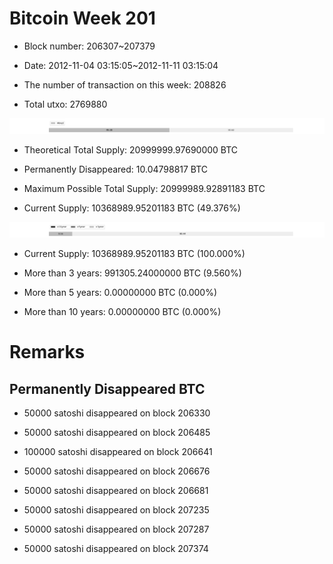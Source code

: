 # Bitcoin Week 201

- Block number: 206307~207379

- Date: 2012-11-04 03:15:05~2012-11-11 03:15:04

- The number of transaction on this week: 208826

- Total utxo: 2769880

![](../images/mined_week201.png)

- Theoretical Total Supply: 20999999.97690000 BTC

- Permanently Disappeared: 10.04798817 BTC

- Maximum Possible Total Supply: 20999989.92891183 BTC

- Current Supply: 10368989.95201183 BTC (49.376%)

![](../images/year_week201.png)


- Current Supply: 10368989.95201183 BTC (100.000%)

- More than 3 years: 991305.24000000 BTC (9.560%)

- More than 5 years: 0.00000000 BTC (0.000%)

- More than 10 years: 0.00000000 BTC (0.000%)

# Remarks

## Permanently Disappeared BTC

- 50000 satoshi disappeared on block 206330

- 50000 satoshi disappeared on block 206485

- 100000 satoshi disappeared on block 206641

- 50000 satoshi disappeared on block 206676

- 50000 satoshi disappeared on block 206681

- 50000 satoshi disappeared on block 207235

- 50000 satoshi disappeared on block 207287

- 50000 satoshi disappeared on block 207374

